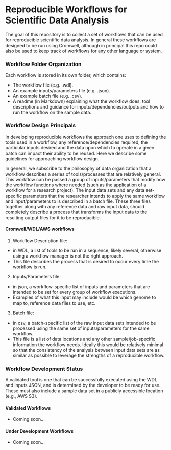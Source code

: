 # Reproducible Workflows for Scientific Data Analysis

The goal of this repository is to collect a set of workflows that can be
used for reproducible scientific data analysis. In general these workflows
are designed to be run using Cromwell, although in principal this repo
could also be used to keep track of workflows for any other language or
system.


### Workflow Folder Organization

Each workflow is stored in its own folder, which contains:
  * The workflow file (e.g. .wdl).
  * An example inputs/parameters file (e.g. .json).
  * An example batch file (e.g. .csv).
  * A readme (in Markdown) explaining what the workflow does, tool descriptions and guidance for inputs/dependencies/outputs and how to run the workflow on the sample data.

### Workflow Design Principals

In developing reproducible workflows the approach one uses to defining the tools used in a workflow, any reference/dependencies required, the particular inputs desired and the data upon which to operate in a given batch can impact their ability to be reused.  Here we describe some guidelines for approaching workflow design.  

In general, we subscribe to the philosophy of data organization that a workflow describes a series of tools/processes that are relatively general.  This workflow can be passed a group of inputs/parameters that modify how the workflow functions where needed (such as the application of a workflow for a research project).  The input data sets and any data set-specific parameters that the researcher intends to apply the same workflow and input/parameters to is described in a batch file.  These three files together along with any reference data and raw input data, should completely describe a process that transforms the input data to the resulting output files for it to be reproducible.  

#### Cromwell/WDL/AWS workflows
1.  Workflow Description file:
  - in WDL, a list of tools to be run in a sequence, likely several, otherwise using a workflow manager is not the right approach.  
  - This file describes the process that is desired to occur every time the workflow is run.
2.  Inputs/Parameters file:
  - in json, a workflow-specific list of inputs and parameters that are intended to be set for every group of workflow executions.
  - Examples of what this input may include would be which genome to map to, reference data files to use, etc.
3.  Batch file:
  - in csv, a batch-specific list of the raw input data sets intended to be processed using the same set of inputs/parameters for the same workflow.  
  - This file is a list of data locations and any other sample/job-specific information the workflow needs.  Ideally this would be relatively minimal so that the consistency of the analysis between input data sets are as similar as possible to leverage the strengths of a reproducible workflow.  


### Workflow Development Status

A validated tool is one that can be successfully executed using the WDL
and inputs JSON, and is determined by the developer to be ready for use.  These must also include a sample data set in a publicly accessible location (e.g., AWS S3).  

#### Validated Workflows

  * Coming soon...

#### Under Development Workflows

  * Coming soon...
